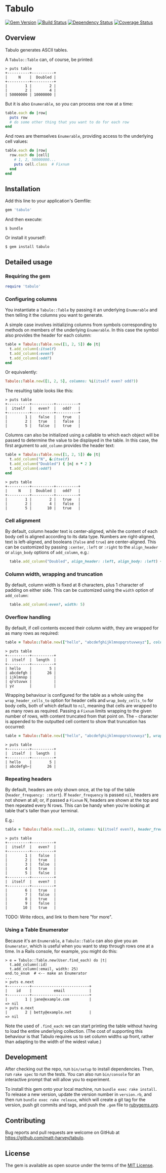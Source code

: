 # Tabulo

[![Gem Version][GV img]][Gem Version]
[![Build Status][BS img]][Build Status]
[![Dependency Status][DS img]][Dependency Status]
[![Coverage Status][CS img]][Coverage Status]

## Overview

Tabulo generates ASCII tables.

A `Tabulo::Table` can, of course, be printed:

```
> puts table
+----------+----------+
|     N    |  Doubled |
+----------+----------+
|        1 |        2 |
|        2 |        4 |
| 50000000 | 10000000 |
```

But it is also `Enumerable`, so you can process one row at a time:

```ruby
table.each do |row|
  puts row
  # do some other thing that you want to do for each row
end
```

And rows are themselves `Enumerable`, providing access to the underlying cell values:

```ruby
table.each do |row|
  row.each do |cell|
    # 1, 2, 50000000...
    puts cell.class  # Fixnum
  end
end
```

## Installation

Add this line to your application's Gemfile:

```ruby
gem 'tabulo'
```

And then execute:

    $ bundle

Or install it yourself:

    $ gem install tabulo

## Detailed usage

### Requiring the gem

```ruby
require 'tabulo'
```

### Configuring columns

You instantiate a `Tabulo::Table` by passing it an underlying `Enumerable` and then telling it
the columns you want to generate.

A simple case involves initializing columns from symbols corresponding to methods on members of the
underlying `Enumerable`. In this case the symbol also provides the header for each column:

```ruby
table = Tabulo::Table.new([1, 2, 5]) do |t|
  t.add_column(:itself)
  t.add_column(:even?)
  t.add_column(:odd?)
end
```

Or equivalently:

```ruby
Tabulo::Table.new([1, 2, 5], columns: %i(itself even? odd?))
```

The resulting table looks like this:

```
> puts table
+----------+----------+----------+
|  itself  |   even?  |   odd?   |
+----------+----------+----------+
|        1 |   false  |   true   |
|        2 |   true   |   false  |
|        5 |   false  |   true   |
```

Columns can also be initialized using a callable to which each object will be passed to determine
the value to be displayed in the table. In this case, the first argument to `add_column` provides
the header text:

```ruby
table = Tabulo::Table.new([1, 2, 5]) do |t|
  t.add_column("N", &:itself)
  t.add_column("Doubled") { |n| n * 2 }
  t.add_column(:odd?)
end
```

```
> puts table
+----------+----------+----------+
|     N    |  Doubled |   odd?   |
+----------+----------+----------+
|        1 |        2 |   true   |
|        2 |        4 |   false  |
|        5 |       10 |   true   |
```

### Cell alignment

By default, column header text is center-aligned, while the content of each body cell is aligned
according to its data type. Numbers are right-aligned, text is left-aligned, and booleans (`false`
and `true`) are center-aligned. This can be customized by passing `:center`, `:left` or `:right` to
the `align_header` or `align_body` options of `add_column`, e.g.:

```ruby
  table.add_column("Doubled", align_header: :left, align_body: :left) { |n| n * 2 }
```

### Column width, wrapping and truncation

By default, column width is fixed at 8 characters, plus 1 character of padding on either side.
This can be customized using the `width` option of `add_column`:

```ruby
  table.add_column(:even?, width: 5)
```

### Overflow handling

By default, if cell contents exceed their column width, they are wrapped for as many rows as
required:

```ruby
table = Tabulo::Table.new(["hello", "abcdefghijklmnopqrstuvwxyz"], columns: %i(itself length))
```

```
> puts table
+----------+----------+
|  itself  |  length  |
+----------+----------+
| hello    |        5 |
| abcdefgh |       26 |
| ijklmnop |          |
| qrstuvwx |          |
| yz       |          |
```

Wrapping behaviour is configured for the table as a whole using the `wrap_header_cells_to` option
for header cells and `wrap_body_cells_to` for body cells, both of which default to `nil`, meaning
that cells are wrapped to as many rows as required. Passing a `Fixnum` limits wrapping to the given
number of rows, with content truncated from that point on. The `~` character is appended to the
outputted cell content to show that truncation has occurred:

```ruby
table = Tabulo::Table.new(["hello", "abcdefghijklmnopqrstuvwxyz"], wrap_body_cells_to: 1, columns: %i(itself length))
```

```
> puts table
+----------+----------+
|  itself  |  length  |
+----------+----------+
| hello    |        5 |
| abcdefgh~|       26 |
```

### Repeating headers

By default, headers are only shown once, at the top of the table (`header_frequency: :start`). If
`header_frequency` is passed `nil`, headers are not shown at all; or, if passed a `Fixnum` N,
headers are shown at the top and then repeated every N rows. This can be handy when you're looking
at table that's taller than your terminal.

E.g.:

```ruby
table = Tabulo::Table.new(1..10, columns: %i(itself even?), header_frequency: 5)
```

```
> puts table
+----------+----------+
|  itself  |   even?  |
+----------+----------+
|        1 |   false  |
|        2 |   true   |
|        3 |   false  |
|        4 |   true   |
|        5 |   false  |
+----------+----------+
|  itself  |   even?  |
+----------+----------+
|        6 |   true   |
|        7 |   false  |
|        8 |   true   |
|        9 |   false  |
|       10 |   true   |
```

TODO: Write rdocs, and link to them here "for more".

### Using a Table Enumerator

Because it's an `Enumerable`, a `Tabulo::Table` can also give you an `Enumerator`,
which is useful when you want to step through rows one at a time. In a Rails console,
for example, you might do this:

```
> e = Tabulo::Table.new(User.find_each) do |t|
  t.add_column(:id)
  t.add_column(:email, width: 25)
end.to_enum  # <-- make an Enumerator
...
> puts e.next
+----------+--------------------------+
|    id    |          email           |
+----------+--------------------------+
|        1 | jane@example.com         |
=> nil
> puts e.next
|        2 | betty@example.net        |
=> nil
```

Note the used of `.find_each`: we can start printing the table without having to load the entire
underlying collection. (The cost of supporting this behaviour is that Tabulo requires us to set
column widths up front, rather than adapting to the width of the widest value.)

## Development

After checking out the repo, run `bin/setup` to install dependencies. Then, run `rake spec` to run
the tests. You can also run `bin/console` for an interactive prompt that will allow you to
experiment.

To install this gem onto your local machine, run `bundle exec rake install`. To release a new
version, update the version number in `version.rb`, and then run `bundle exec rake release`, which
will create a git tag for the version, push git commits and tags, and push the `.gem` file to
[rubygems.org](https://rubygems.org).

## Contributing

Bug reports and pull requests are welcome on GitHub at https://github.com/matt-harvey/tabulo.

## License

The gem is available as open source under the terms of the [MIT
License](http://opensource.org/licenses/MIT).

[Gem Version]: https://rubygems.org/gems/tabulo
[Build Status]: https://travis-ci.org/matt-harvey/tabulo
[Dependency Status]: https://gemnasium.com/matt-harvey/tabulo
[Coverage Status]: https://coveralls.io/r/matt-harvey/tabulo

[GV img]: https://badge.fury.io/rb/tabulo.png
[BS img]: https://travis-ci.org/matt-harvey/tabulo.png
[DS img]: https://gemnasium.com/matt-harvey/tabulo.png
[CS img]: https://coveralls.io/repos/matt-harvey/tabulo/badge.png?branch=master
